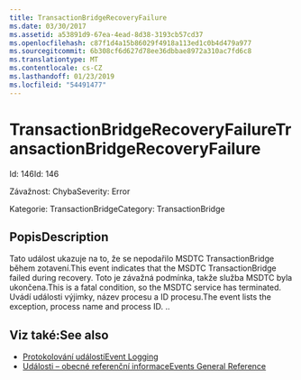 ```yaml
---
title: TransactionBridgeRecoveryFailure
ms.date: 03/30/2017
ms.assetid: a53891d9-67ea-4ead-8d38-3193cb57cd37
ms.openlocfilehash: c87f1d4a15b86029f4918a113ed1c0b4d479a977
ms.sourcegitcommit: 6b308cf6d627d78ee36dbbae8972a310ac7fd6c8
ms.translationtype: MT
ms.contentlocale: cs-CZ
ms.lasthandoff: 01/23/2019
ms.locfileid: "54491477"
---
```

# <a name="transactionbridgerecoveryfailure"></a><span data-ttu-id="e5074-102">TransactionBridgeRecoveryFailure</span><span class="sxs-lookup"><span data-stu-id="e5074-102">TransactionBridgeRecoveryFailure</span></span>
<span data-ttu-id="e5074-103">Id: 146</span><span class="sxs-lookup"><span data-stu-id="e5074-103">Id: 146</span></span>  
  
 <span data-ttu-id="e5074-104">Závažnost: Chyba</span><span class="sxs-lookup"><span data-stu-id="e5074-104">Severity: Error</span></span>  
  
 <span data-ttu-id="e5074-105">Kategorie: TransactionBridge</span><span class="sxs-lookup"><span data-stu-id="e5074-105">Category: TransactionBridge</span></span>  
  
## <a name="description"></a><span data-ttu-id="e5074-106">Popis</span><span class="sxs-lookup"><span data-stu-id="e5074-106">Description</span></span>  
 <span data-ttu-id="e5074-107">Tato událost ukazuje na to, že se nepodařilo MSDTC TransactionBridge během zotavení.</span><span class="sxs-lookup"><span data-stu-id="e5074-107">This event indicates that the MSDTC TransactionBridge failed during recovery.</span></span> <span data-ttu-id="e5074-108">Toto je závažná podmínka, takže služba MSDTC byla ukončena.</span><span class="sxs-lookup"><span data-stu-id="e5074-108">This is a fatal condition, so the MSDTC service has terminated.</span></span> <span data-ttu-id="e5074-109">Uvádí události výjimky, název procesu a ID procesu.</span><span class="sxs-lookup"><span data-stu-id="e5074-109">The event lists the exception, process name and process ID.</span></span> <span data-ttu-id="e5074-110">.</span><span class="sxs-lookup"><span data-stu-id="e5074-110">.</span></span>  
  
## <a name="see-also"></a><span data-ttu-id="e5074-111">Viz také:</span><span class="sxs-lookup"><span data-stu-id="e5074-111">See also</span></span>
- [<span data-ttu-id="e5074-112">Protokolování událostí</span><span class="sxs-lookup"><span data-stu-id="e5074-112">Event Logging</span></span>](../../../../../docs/framework/wcf/diagnostics/event-logging/index.md)
- [<span data-ttu-id="e5074-113">Události – obecné referenční informace</span><span class="sxs-lookup"><span data-stu-id="e5074-113">Events General Reference</span></span>](../../../../../docs/framework/wcf/diagnostics/event-logging/events-general-reference.md)
